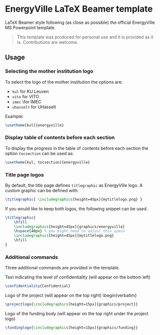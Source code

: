 # EnergyVille LaTeX Beamer template

LaTeX Beamer style following (as close as possible) the official EnergyVille MS Powerpoint template.

> This template was produced for personal use and it is provided as it is. Contributions are welcome.

## Usage

### Selecting the mother institution logo

To select the logo of the mother institution the options are:

- `kul` for KU Leuven
- `vito` for VITO
- `imec` \for IMEC
- `uhasselt` for UHasselt

Example:

```LaTeX
\usetheme[kul]{energyville}
```

### Display table of contents before each section

To display the progress in the table of contents before each section the option `tocsection` can be used as:

```LaTeX
\usetheme[kul, tocsection]{energyville}
```

### Title page logos

By default, the title page defines `titlegraphic` as EnergyVille logo. A custom graphic can be defined with:

```LaTeX
\titlegraphic{ \includegraphics[height=45px]{mytitlelogo.png} }
```

If you would like to keep both logos, the following snippet can be used.

```LaTeX
\titlegraphic{
    \hfill
    \includegraphics[height=45px]{graphics/energyville}
    \hspace{40px} % you might need to adjust this space
    \includegraphics[height=45px]{mytitlelogo.png}
    \hfill
}
```

### Additional commands

Three additional commands are provided in the template.

Text indicating the level of confidentiality (will appear on the bottom left)

```LaTeX
\confidentiality{Confidential}
```

Logo of the project (will appear on the top right)
\begin{verbatim}

```LaTeX
\projectlogo{\includegraphics[height=15px]{graphics/project}}
```

Logo of the funding body (will appear on the top right under the project logo)

```LaTeX
\fundinglogo{\includegraphics[height=15px]{graphics/funding}}
```

